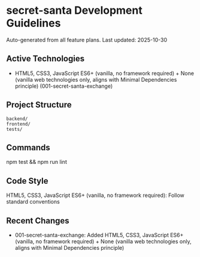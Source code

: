# secret-santa Development Guidelines

Auto-generated from all feature plans. Last updated: 2025-10-30

## Active Technologies

- HTML5, CSS3, JavaScript ES6+ (vanilla, no framework required) + None (vanilla web technologies only, aligns with Minimal Dependencies principle) (001-secret-santa-exchange)

## Project Structure

```text
backend/
frontend/
tests/
```

## Commands

npm test && npm run lint

## Code Style

HTML5, CSS3, JavaScript ES6+ (vanilla, no framework required): Follow standard conventions

## Recent Changes

- 001-secret-santa-exchange: Added HTML5, CSS3, JavaScript ES6+ (vanilla, no framework required) + None (vanilla web technologies only, aligns with Minimal Dependencies principle)

<!-- MANUAL ADDITIONS START -->
<!-- MANUAL ADDITIONS END -->
